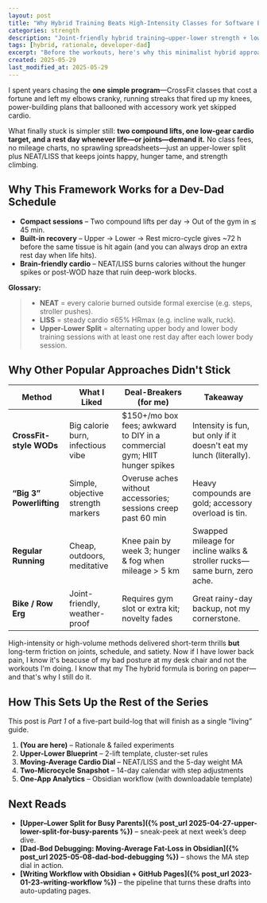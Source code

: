 ```yaml
---
layout: post
title: "Why Hybrid Training Beats High-Intensity Classes for Software Engineers"
categories: strength
description: "Joint-friendly hybrid training—upper-lower strength + low-intensity cardio—for software engineers (and busy dads) who want muscle, focus, and zero post-HIIT hunger."
tags: [hybrid, rationale, developer-dad]
excerpt: "Before the workouts, here's why this minimalist hybrid approach wins on recovery, hunger control, and joint health."
created: 2025-05-29
last_modified_at: 2025-05-29
---
```


I spent years chasing the **one simple program**—CrossFit classes that cost a fortune and left my elbows cranky, running streaks that fired up my knees, power-building plans that ballooned with accessory work yet skipped cardio.

What finally stuck is simpler still: **two compound lifts, one low-gear cardio target, and a rest day whenever life—or joints—demand it.** No class fees, no mileage charts, no sprawling spreadsheets—just an upper-lower split plus NEAT/LISS that keeps joints happy, hunger tame, and strength climbing.

## Why This Framework Works for a Dev-Dad Schedule

- **Compact sessions** – Two compound lifts per day → Out of the gym in ≲ 45 min.
- **Built-in recovery** – Upper → Lower → Rest micro-cycle gives ~72 h before the same tissue is hit again (and you can always drop an extra rest day when life hits).
- **Brain-friendly cardio** – NEAT/LISS burns calories without the hunger spikes or post-WOD haze that ruin deep-work blocks.

**Glossary:**
>- **NEAT** = every calorie burned outside formal exercise (e.g. steps, stroller pushes).
>- **LISS** = steady cardio ≤65% HRmax (e.g. incline walk, ruck).
>- **Upper-Lower Split** = alternating upper body and lower body training sessions with at least one rest day after each lower body session.

## Why Other Popular Approaches Didn't Stick

| Method | What I Liked | Deal-Breakers (for me) | Takeaway |
| --- | --- | --- | --- |
| **CrossFit-style WODs** | Big calorie burn, infectious vibe | $150+/mo box fees; awkward to DIY in a commercial gym; HIIT hunger spikes | Intensity is fun, but only if it doesn't eat my lunch (literally). |
| **“Big 3” Powerlifting** | Simple, objective strength markers | Overuse aches without accessories; sessions creep past 60 min | Heavy compounds are gold; accessory overload is tin. |
| **Regular Running** | Cheap, outdoors, meditative | Knee pain by week 3; hunger & fog when mileage > 5 km | Swapped mileage for incline walks & stroller rucks—same burn, zero ache. |
| **Bike / Row Erg** | Joint-friendly, weather-proof | Requires gym slot or extra kit; novelty fades | Great rainy-day backup, not my cornerstone. |

High-intensity or high-volume methods delivered short-term thrills **but** long-term friction on joints, schedule, and satiety. Now if I have lower back pain, I know it's beacuse of my bad posture at my desk chair and not the workouts I'm doing. I know that my The hybrid formula is boring on paper—and that's why I still do it.

## How This Sets Up the Rest of the Series

This post is *Part 1* of a five-part build-log that will finish as a single “living” guide.

1. **(You are here)** – Rationale & failed experiments
2. **Upper-Lower Blueprint** – 2-lift template, cluster-set rules
3. **Moving-Average Cardio Dial** – NEAT/LISS and the 5-day weight MA
4. **Two-Microcycle Snapshot** – 14-day calendar with step adjustments
5. **One-App Analytics** – Obsidian workflow (with downloadable template)

## Next Reads

* **[Upper–Lower Split for Busy Parents]({% post_url 2025-04-27-upper-lower-split-for-busy-parents %})** – sneak-peek at next week’s deep dive.
* **[Dad-Bod Debugging: Moving-Average Fat-Loss in Obsidian]({% post_url 2025-05-08-dad-bod-debugging %})** – shows the MA step dial in action.
* **[Writing Workflow with Obsidian + GitHub Pages]({% post_url 2023-01-23-writing-workflow %})** – the pipeline that turns these drafts into auto-updating pages.
